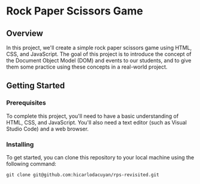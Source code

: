 # Rock Paper Scissors Game

## Overview

In this project, we'll create a simple rock paper scissors game using HTML, CSS, and JavaScript. The goal of this project is to introduce the concept of the Document Object Model (DOM) and events to our students, and to give them some practice using these concepts in a real-world project.

## Getting Started

### Prerequisites

To complete this project, you'll need to have a basic understanding of HTML, CSS, and JavaScript. You'll also need a text editor (such as Visual Studio Code) and a web browser.

### Installing

To get started, you can clone this repository to your local machine using the following command:

`git clone git@github.com:hicarlodacuyan/rps-revisited.git`
